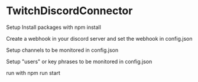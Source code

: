 ﻿# TwitchDiscordConnector
Setup
Install packages with npm install

Create a webhook in your discord server and set the webhook in config.json

Setup channels to be monitored in config.json

Setup "users" or key phrases to be monitored in config.json

run with  npm run start
